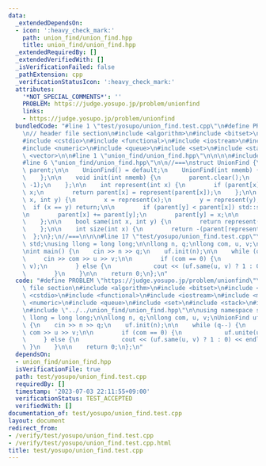 ```yaml
---
data:
  _extendedDependsOn:
  - icon: ':heavy_check_mark:'
    path: union_find/union_find.hpp
    title: union_find/union_find.hpp
  _extendedRequiredBy: []
  _extendedVerifiedWith: []
  _isVerificationFailed: false
  _pathExtension: cpp
  _verificationStatusIcon: ':heavy_check_mark:'
  attributes:
    '*NOT_SPECIAL_COMMENTS*': ''
    PROBLEM: https://judge.yosupo.jp/problem/unionfind
    links:
    - https://judge.yosupo.jp/problem/unionfind
  bundledCode: "#line 1 \"test/yosupo/union_find.test.cpp\"\n#define PROBLEM \"https://judge.yosupo.jp/problem/unionfind\"\
    \n// header file section\n#include <algorithm>\n#include <bitset>\n#include <cfloat>\n\
    #include <cstdio>\n#include <functional>\n#include <iostream>\n#include <map>\n\
    #include <numeric>\n#include <queue>\n#include <set>\n#include <stack>\n#include\
    \ <vector>\n\n#line 1 \"union_find/union_find.hpp\"\n\n\n\n#include <utility>\n\
    #line 6 \"union_find/union_find.hpp\"\n\n//===\nstruct UnionFind {\n    std::vector<int>\
    \ parent;\n\n    UnionFind() = default;\n    UnionFind(int nmemb) {\n        init(nmemb);\n\
    \    };\n\n    void init(int nmemb) {\n        parent.clear();\n        parent.resize(nmemb,\
    \ -1);\n    };\n\n    int represent(int x) {\n        if (parent[x] < 0) return\
    \ x;\n        return parent[x] = represent(parent[x]);\n    };\n\n    void unite(int\
    \ x, int y) {\n        x = represent(x);\n        y = represent(y);\n\n      \
    \  if (x == y) return;\n\n        if (parent[y] < parent[x]) std::swap(x, y);\n\
    \n        parent[x] += parent[y];\n        parent[y] = x;\n\n        return;\n\
    \    };\n\n    bool same(int x, int y) {\n        return represent(x) == represent(y);\n\
    \    };\n\n    int size(int x) {\n        return -(parent[represent(x)]);\n  \
    \  };\n};\n//===\n\n\n#line 17 \"test/yosupo/union_find.test.cpp\"\n\nusing namespace\
    \ std;\nusing llong = long long;\n\nllong n, q;\nllong com, u, v;\nUnionFind uf;\n\
    \nint main() {\n    cin >> n >> q;\n    uf.init(n);\n\n    while (q--) {\n   \
    \     cin >> com >> u >> v;\n\n        if (com == 0) {\n            uf.unite(u,\
    \ v);\n        } else {\n            cout << (uf.same(u, v) ? 1 : 0) << endl;\n\
    \        }\n    }\n\n    return 0;\n};\n"
  code: "#define PROBLEM \"https://judge.yosupo.jp/problem/unionfind\"\n// header\
    \ file section\n#include <algorithm>\n#include <bitset>\n#include <cfloat>\n#include\
    \ <cstdio>\n#include <functional>\n#include <iostream>\n#include <map>\n#include\
    \ <numeric>\n#include <queue>\n#include <set>\n#include <stack>\n#include <vector>\n\
    \n#include \"../../union_find/union_find.hpp\"\n\nusing namespace std;\nusing\
    \ llong = long long;\n\nllong n, q;\nllong com, u, v;\nUnionFind uf;\n\nint main()\
    \ {\n    cin >> n >> q;\n    uf.init(n);\n\n    while (q--) {\n        cin >>\
    \ com >> u >> v;\n\n        if (com == 0) {\n            uf.unite(u, v);\n   \
    \     } else {\n            cout << (uf.same(u, v) ? 1 : 0) << endl;\n       \
    \ }\n    }\n\n    return 0;\n};\n"
  dependsOn:
  - union_find/union_find.hpp
  isVerificationFile: true
  path: test/yosupo/union_find.test.cpp
  requiredBy: []
  timestamp: '2023-07-03 22:11:55+09:00'
  verificationStatus: TEST_ACCEPTED
  verifiedWith: []
documentation_of: test/yosupo/union_find.test.cpp
layout: document
redirect_from:
- /verify/test/yosupo/union_find.test.cpp
- /verify/test/yosupo/union_find.test.cpp.html
title: test/yosupo/union_find.test.cpp
---
```

